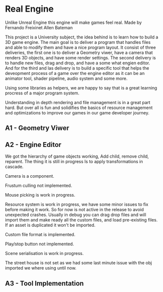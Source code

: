 # Real Engine
Unlike Unreal Engine this engine will make games feel real.
Made by
Fernando Freixinet
Allen Bateman

This project is a University subject, the idea behind is to learn how to build a 3D game engine. The main goal is to deliver a program that handles files and able to modify them and have a nice program layout. It consist of three deliveries, the first one is to deliver a Geometry viwer, have a camera that renders 3D objects, and have some render settings. The second delivery is to handle new files, drag and drop, and have a some what engien editor. And for the third and las delivery is to build a specific tool that helps the deveopment process of a game over the engine editor as it can be an animator tool, shader pipeline, audio system and some more.



Using some libraries as helpers, we are happy to say that is a great learning procress of a major program system.

Understanding in depth rendering and file management is in a great part hard. But over all is fun and solidifies the basics of resource management and optimizations to improve our games in our game developer journey.

## A1 - Geometry Viwer



## A2 - Engine Editor

We got the hierarchy of game objects working, 
Add child, remove child, reparent. The thing it is still in progress
Is to apply transformations in cascade.

Camera is a component. 

Frustum culling not implemented.

Mouse picking is work in progress.

Resource system is work in progress, we have some minor issues to fix before making it work. So for now is not active in the release to avoid unexpected crashes.
Usually in debug you can drag drop files and will import them and make ready all the custom files, and load pre-existing files.
If an asset is duplicated it won't be imported.

Custom file format is implemented.

Play/stop button not implemented.

Scene serialisation is work in progress.

The street house is not set as we had some last minute issue with the obj imported we where using until now.

## A3 - Tool Implementation




